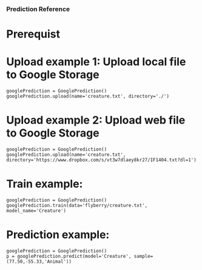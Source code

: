 ### Prediction Reference

# Prerequist

# Upload example 1: Upload local file to Google Storage

    googlePrediction = GooglePrediction()
    googlePrediction.upload(name='creature.txt', directory='./')
    
# Upload example 2: Upload web file to Google Storage

    googlePrediction = GooglePrediction()
    googlePrediction.upload(name='creature.txt', directory='https://www.dropbox.com/s/vt3w7dlaey8kr27/IF1404.txt?dl=1')

# Train example:

    googlePrediction = GooglePrediction()
    googlePrediction.train(data='flyberry/creature.txt', model_name='Creature')

# Prediction example: 

    googlePrediction = GooglePrediction()
    p = googlePrediction.predict(model='Creature', sample=(77.50,-55.33,'Animal'))